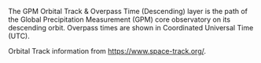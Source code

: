 The GPM Orbital Track & Overpass Time (Descending) layer is the path of the Global Precipitation Measurement (GPM) core observatory on its descending orbit. Overpass times are shown in Coordinated Universal Time (UTC).

Orbital Track information from <https://www.space-track.org/>.
